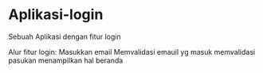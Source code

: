 # Aplikasi-login
Sebuah Aplikasi dengan fitur login

Alur fitur login:
Masukkan email
Memvalidasi emauil yg masuk
memvalidasi pasukan
menampilkan hal beranda
